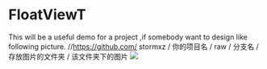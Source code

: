 # FloatViewT
This will be a useful demo for a project ,if somebody want to design like following picture.
//https://github.com/ stormxz / 你的项目名 / raw / 分支名 / 存放图片的文件夹 / 该文件夹下的图片
![](https://github.com/stormxz/FloatViewT/raw/master/app/src/main/raw/picOne.png)
